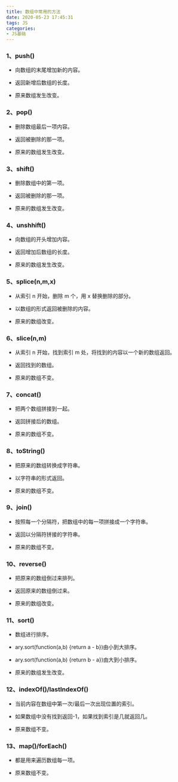 ```yaml
---
title: 数组中常用的方法
date: 2020-05-23 17:45:31
tags: JS
categories:
- JS基础
---
```

### 1、push()
- 向数组的末尾增加新的内容。

- 返回新增后数组的长度。

- 原来数组发生改变。

### 2、pop()
- 删除数组最后一项内容。

- 返回被删除的那一项。

- 原来的数组发生改变。

### 3、shift()
- 删除数组中的第一项。

- 返回被删除的那一项。

- 原来的数组发生改变。

### 4、unshhift()
- 向数组的开头增加内容。

- 返回增加后数组的长度。

- 原来的数组发生改变。

### 5、splice(n,m,x)
- 从索引 n 开始，删除 m 个，用 x 替换删除的部分。

- 以数组的形式返回被删除的内容。

- 原来的数组改变。

### 6、slice(n,m)
- 从索引 n 开始，找到索引 m 处，将找到的内容以一个新的数组返回。

- 返回找到的数组。

- 原来的数组不变。

### 7、concat()
- 把两个数组拼接到一起。

- 返回拼接后的数组。

- 原来的数组不变。

### 8、toString()
- 把原来的数组转换成字符串。

- 以字符串的形式返回。

- 原来的数组不变。

### 9、join()
- 按照每一个分隔符，把数组中的每一项拼接成一个字符串。

- 返回以分隔符拼接的字符串。

- 原来的数组不变。

### 10、reverse()
- 把原来的数组倒过来排列。

- 返回原来的数组倒过来。

- 原来的数组改变。

### 11、sort()
- 数组进行排序。

- ary.sort(function(a,b) {return a - b})由小到大排序。

- ary.sort(function(a,b) {return b - a})由大到小排序。

- 原来的数组发生改变。

### 12、indexOf()/lastIndexOf()
- 当前内容在数组中第一次/最后一次出现位置的索引。

- 如果数组中没有找到返回-1，如果找到索引是几就返回几。

- 原来数组不变。

### 13、map()/forEach()
- 都是用来遍历数组每一项。

- 原来数组不变。